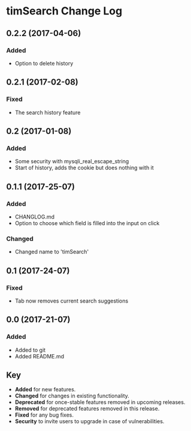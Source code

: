 # timSearch Change Log

## 0.2.2 (2017-04-06)
### Added
- Option to delete history

## 0.2.1 (2017-02-08)
### Fixed
- The search history feature

## 0.2 (2017-01-08)
### Added
- Some security with mysqli_real_escape_string
- Start of history, adds the cookie but does nothing with it

## 0.1.1 (2017-25-07)
### Added 
- CHANGLOG.md
- Option to choose which field is filled into the input on click

 ### Changed
- Changed name to 'timSearch'

## 0.1 (2017-24-07)
### Fixed
- Tab now removes current search suggestions


## 0.0 (2017-21-07)
### Added
- Added to git
- Added README.md

## Key
- __Added__ for new features.
- __Changed__ for changes in existing functionality.
- __Deprecated__ for once-stable features removed in upcoming releases.
- __Removed__ for deprecated features removed in this release.
- __Fixed__ for any bug fixes.
- __Security__ to invite users to upgrade in case of vulnerabilities.

